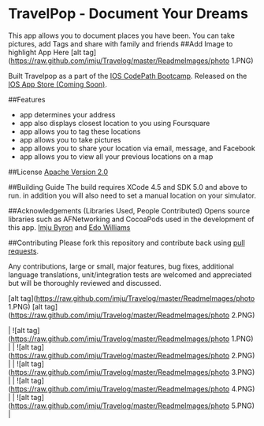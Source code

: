 TravelPop - Document Your Dreams
===

This app allows you to document places you have been. You can take pictures, add Tags and share with family and friends
##Add Image to highlight App Here
[alt tag](https://raw.github.com/imju/Travelog/master/ReadmeImages/photo 1.PNG)

Built Travelpop as a part of the [IOS CodePath Bootcamp](http://thecodepath.com/androidbootcamp). Released on the [IOS App Store (Coming Soon)](#).

##Features
- app determines your address
- app also displays closest location to you using Foursquare
- app allows you to tag these locations 
- app allows you to take pictures 
- app allows you to share your location via email, message, and Facebook
- app allows you to view all your previous locations on a map

##License
[Apache Version 2.0](http://www.apache.org/licenses/LICENSE-2.0.html)

##Building Guide
The build requires XCode 4.5 and SDK 5.0 and above to run. in addition you will also need to set a manual location on your simulator.

##Acknowledgements (Libraries Used, People Contributed)
Opens source libraries such as AFNetworking and CocoaPods used in the development of this app.
[Imju Byron](https://github.com/imju) and [Edo Williams](https://github.com/willysharp5)

##Contributing 
Please fork this repository and contribute back using [pull requests](https://github.com/imju/Travelog/pulls).

Any contributions, large or small, major features, bug fixes, additional language translations, unit/integration tests are welcomed and appreciated but will be thoroughly reviewed and discussed.

[alt tag](https://raw.github.com/imju/Travelog/master/ReadmeImages/photo 1.PNG)
[alt tag](https://raw.github.com/imju/Travelog/master/ReadmeImages/photo 2.PNG)


| ![alt tag](https://raw.github.com/imju/Travelog/master/ReadmeImages/photo 1.PNG)      |  | ![alt tag](https://raw.github.com/imju/Travelog/master/ReadmeImages/photo 2.PNG)  |
| ![alt tag](https://raw.github.com/imju/Travelog/master/ReadmeImages/photo 3.PNG)      |  | ![alt tag](https://raw.github.com/imju/Travelog/master/ReadmeImages/photo 4.PNG)  |
| ![alt tag](https://raw.github.com/imju/Travelog/master/ReadmeImages/photo 5.PNG)      |  
